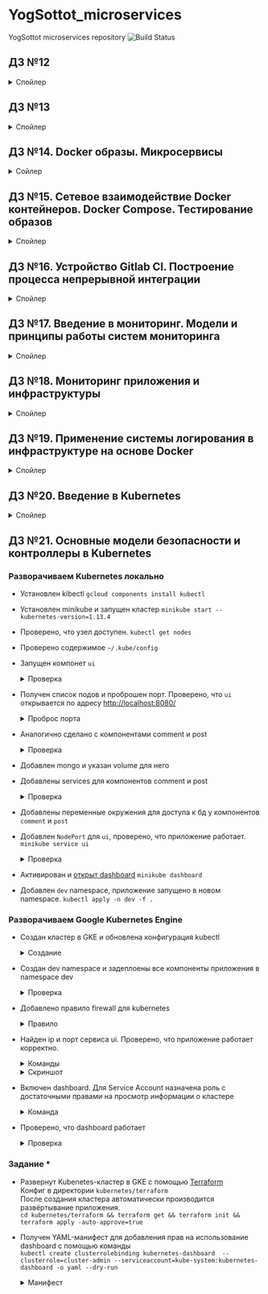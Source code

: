 # YogSottot_microservices

YogSottot microservices repository ![Build Status](https://travis-ci.com/Otus-DevOps-2018-11/YogSottot_microservices.svg?branch=master)

## ДЗ №12  

<details><summary>Спойлер</summary><p>

- Установлены Docker, docker-compose, docker-machine  
- Запущен ```docker run hello-world```  
- Запущен ```docker run -it ubuntu:16.04 /bin/bash``` несколько раз с созданием файл в одном из контейнеров  
- Найден старый контейнер ```docker ps -a```
- Подключился к старому контейнеру ```docker start 4c47507d586b && docker attach 4c47507d586b```  
- Создал образ на основе этого контейнера ```docker commit 4c47507d586b yogsottot/ubuntu-tmp-file```
- Сохранил вывод команды ```docker images``` в файл ```docker-monolith/docker-1.log```  

### Задание со *  

- Сравнил вывод двух следующих команд  

  ```bash

  >docker inspect <u_container_id>
  >docker inspect <u_image_id>
  
  ```

- На основе вывода команд выяснил чем отличается контейнер от образа. Объяснение дописано в файл docker-monolith/docker-1.log  

</p></details>

## ДЗ №13  

<details><summary>Спойлер</summary><p>

- Создан новый проект в gce ```gcloud projects create docker-231609 --name docker``` и выбран по умолчанию ```gcloud config set project docker-231609```  
- Экспортирована переменная с id проекта ```export GOOGLE_PROJECT=docker-231609```
- Создана впс в gcp с помощью docker-machine

  ```bash

  $ docker-machine create --driver google \
  --google-machine-image https://www.googleapis.com/compute/v1/projects/ubuntu-os-cloud/global/images/family/ubuntu-1604-lts \
  --google-machine-type n1-standard-1 \
  --google-zone europe-north1-b \
  docker-host
  
  ```

  <details><summary>Запуск</summary><p>

  ```bash
  Running pre-create checks...
  (docker-host) Check that the project exists
  (docker-host) Check if the instance already exists
  Creating machine...
  (docker-host) Generating SSH Key
  (docker-host) Creating host...
  (docker-host) Opening firewall ports
  (docker-host) Creating instance
  (docker-host) Waiting for Instance
  (docker-host) Uploading SSH Key
  Waiting for machine to be running, this may take a few minutes...
  Detecting operating system of created instance...
  Waiting for SSH to be available...
  Detecting the provisioner...
  Provisioning with ubuntu(systemd)...
  Installing Docker...
  Copying certs to the local machine directory...
  Copying certs to the remote machine...
  Setting Docker configuration on the remote daemon...
  Checking connection to Docker...
  Docker is up and running!
  To see how to connect your Docker Client to the Docker Engine running on this virtual machine, run: docker-machine env docker-host

  ```

  ```bash

  docker-machine env docker-host
  export DOCKER_TLS_VERIFY="1"
  export DOCKER_HOST="tcp://35.228.237.45:2376"
  export DOCKER_CERT_PATH="~/.docker/machine/machines/docker-host"
  export DOCKER_MACHINE_NAME="docker-host"
  # Run this command to configure your shell:
  # eval $(docker-machine env docker-host)

  ```

  </p></details>

- Добавлены dockerfile и дополнительные файлы для создания образа  
- Создан образ

  <details><summary>Создание</summary><p>

  ```bash

  docker build -t reddit:latest .
  ...
      Removing intermediate container bb9ca919facb
   ---> 83511ea833a6
  Step 9/10 : RUN chmod 0777 /start.sh
   ---> Running in 701a752398c7
  Removing intermediate container 701a752398c7
   ---> 6467da45c817
  Step 10/10 : CMD ["/start.sh"]
   ---> Running in e35e7764a918
  Removing intermediate container e35e7764a918
   ---> 46b066c0201a
  Successfully built 46b066c0201a
  Successfully tagged reddit:latest

  ```

  ```bash

  > docker images -a
  REPOSITORY          TAG                 IMAGE ID            CREATED             SIZE
  <none>              <none>              6467da45c817        3 minutes ago       678MB
  reddit              latest              46b066c0201a        3 minutes ago       678MB
  <none>              <none>              83511ea833a6        3 minutes ago       678MB
  <none>              <none>              fb427dbce449        3 minutes ago       639MB
  <none>              <none>              b2b1cf19a8e9        3 minutes ago       639MB
  <none>              <none>              1eeb04537b82        3 minutes ago       639MB
  <none>              <none>              c9f32f0bc094        3 minutes ago       639MB
  <none>              <none>              8cb982c3c72f        3 minutes ago       638MB
  <none>              <none>              45c5c48188b6        4 minutes ago       636MB
  ubuntu              16.04               7e87e2b3bf7a        3 weeks ago         117MB

  ```

  </p></details>

- Запущен контейнер ```docker run --name reddit -d --network=host reddit:latest```  
- Разрешён входящий TCP-трафик на порт 9292

  ```bash

  $ gcloud compute firewall-rules create reddit-app \
  --allow tcp:9292 \
  --target-tags=docker-machine \
  --description="Allow PUMA connections" \
  --direction=INGRESS

  ```

- Проверено, что приложение стало доступным  
- Аутентифицирован на docker hub с хранением секрета через [```docker-credential-pass```](https://github.com/docker/docker-credential-helpers/issues/102#issuecomment-388974092)  
- Образ помечен тегом ```docker tag reddit:latest yogsottot/otus-reddit:1.0```  
- Образ загружен в docker.hub ```docker push yogsottot/otus-reddit:1.0```  
- Загруженный контейнер запущен локально ```docker run --name reddit -d -p 9292:9292 yogsottot/otus-reddit:1.0```  

- C помощью следующих команд:
  - изучены логи контейнера ```docker logs reddit -f```

    <details><summary>Логи контейнера</summary><p>

    ```bash
  
    >docker logs reddit -f
    about to fork child process, waiting until server is ready for connections.
    forked process: 9
    ERROR: child process failed, exited with error number 100
    Puma starting in single mode...
    * Version 3.10.0 (ruby 2.3.1-p112), codename: Russell's Teapot
    * Min threads: 0, max threads: 16
    * Environment: development
    /reddit/helpers.rb:4: warning: redefining `object_id' may cause serious problems
    D, [2019-02-13T11:38:16.872960 #14] DEBUG -- : MONGODB | Topology type 'unknown' initializing.
    D, [2019-02-13T11:38:16.873074 #14] DEBUG -- : MONGODB | Server 127.0.0.1:27017 initializing.
    D, [2019-02-13T11:56:02.170351 #13] DEBUG -- : MONGODB | Connection refused - connect(2) for 127.0.0.1:27017
    * Listening on tcp://0.0.0.0:9292
    Use Ctrl-C to stop

    ```

    </p></details>

  - зашёл в выполняемый контейнер ```docker exec -it reddit bash```
  - посмотрел список процессов  ```ps auxf```

    <details><summary>Процессы контейнера</summary><p>

    ```bash

    root@e88d520c0836:/# ps auxf
    USER       PID %CPU %MEM    VSZ   RSS TTY      STAT START   TIME COMMAND
    root       174  0.0  0.0  18236  3316 pts/0    Ss   11:59   0:00 bash
    root       234  0.0  0.0  34424  2960 pts/0    R+   12:00   0:00  \_ ps auxf
    root         1  0.0  0.0  18032  2772 ?        Ss   11:56   0:00 bash /start.sh
    root        13  0.2  0.4 651060 32428 ?        Sl   11:56   0:00 puma 3.10.0 (tcp://0.0.0.0:9292) [reddit]

    ```

    </p></details>

  - при просмотре логов была выявлена проблема с запуском mongodb

    <details><summary>Логи mongodb</summary><p>

    ```bash

    ERROR: Insufficient free space for journal files
    [initandlisten] Please make at least 3379MB available in /var/lib/mongodb/journal or use --smallfiles
  
    ```

    </p></details>

    Проблема решена путём внесения изменений в конфиг ```mongod.conf```, а также исправлением опечатки в ```start.sh```  
    Был создан исправленный образ yogsottot/otus-reddit:1.02
    Удалил старый контейнер и запустил новый ```docker run --name reddit -d -p 9292:9292 yogsottot/otus-reddit:1.02```

    <details><summary>Изменения</summary><p>

    ```bash
    cat /etc/mongod.conf

    storage:
        smallFiles: true

    ```

    ```bash

    cat start.sh
    --config /etc/mongod.conf вместо /etc/mongodb.conf

    ```

    </p></details>

  - вызвал остановку контейнера ```killall5 1```
  - запустил его повторно ```docker start reddit```, убедился, что приложение работает корректно  
  - остановил и удалил ```docker stop reddit && docker rm reddit```
  - запустил контейнер без запуска приложения и посмотрел процессы ```docker run --name reddit --rm -it yogsottot/otus-reddit:1.02 bash```

    <details><summary>Без запуска приложения</summary><p>

    ```bash

    >docker run --name reddit --rm -it yogsottot/otus-reddit:1.02 bash
    root@f0fa490388bd:/# ps auxf
    USER       PID %CPU %MEM    VSZ   RSS TTY      STAT START   TIME COMMAND
    root         1  0.6  0.0  18236  3220 pts/0    Ss   14:09   0:00 bash
    root        15  0.0  0.0  34424  2844 pts/0    R+   14:09   0:00 ps auxf
    root@f0fa490388bd:/# exit

    ```

    </p></details>

  - посмотрел подробную информацию об образе ```docker inspect yogsottot/otus-reddit:1.02```

    <details><summary>Информация об образе</summary><p>

    ```bash

    >docker inspect yogsottot/otus-reddit:1.02
    [
        {
            "Id": "sha256:7c4894d7591c103ddae2383800ca942bf2e3fd476c83ec2e60d9361c938c2686",
            "RepoTags": [
                "yogsottot/otus-reddit:1.02"
            ],
            "RepoDigests": [
                "yogsottot/otus-reddit@sha256:4b20de2c1144e38a4ebf161b71ded27daa82448e9868d39eea511b17f1914e6f"
            ],
            "Parent": "",
            "Comment": "",
            "Created": "2019-02-13T13:03:36.805788752Z",
            "Container": "2faf0287353c17766520c61a47729bd4d5bfdd0efeffddb67bcb9bada2a530f1",
            "ContainerConfig": {
                "Hostname": "2faf0287353c",
                "Domainname": "",
                "User": "",
                "AttachStdin": false,
                "AttachStdout": false,
                "AttachStderr": false,
                "Tty": false,
                "OpenStdin": false,
                "StdinOnce": false,
                "Env": [
                    "PATH=/usr/local/sbin:/usr/local/bin:/usr/sbin:/usr/bin:/sbin:/bin"
                ],
                "Cmd": [
                    "/bin/sh",
                    "-c",
                    "#(nop) ",
                    "CMD [\"/start.sh\"]"
                ],
                "ArgsEscaped": true,
                "Image": "sha256:add263cec92cd867829f5886de5b9b67ac47bec21869575dd39d487a970bfa5d",
                "Volumes": null,
                "WorkingDir": "",
                "Entrypoint": null,
                "OnBuild": null,
                "Labels": {}
            },
            "DockerVersion": "18.09.2",
            "Author": "",
            "Config": {
                "Hostname": "",
                "Domainname": "",
                "User": "",
                "AttachStdin": false,
                "AttachStdout": false,
                "AttachStderr": false,
                "Tty": false,
                "OpenStdin": false,
                "StdinOnce": false,
                "Env": [
                    "PATH=/usr/local/sbin:/usr/local/bin:/usr/sbin:/usr/bin:/sbin:/bin"
                ],
                "Cmd": [
                    "/start.sh"
                ],
                "ArgsEscaped": true,
                "Image": "sha256:add263cec92cd867829f5886de5b9b67ac47bec21869575dd39d487a970bfa5d",
                "Volumes": null,
                "WorkingDir": "",
                "Entrypoint": null,
                "OnBuild": null,
                "Labels": null
            },
            "Architecture": "amd64",
            "Os": "linux",
            "Size": 678186931,
            "VirtualSize": 678186931,
            "GraphDriver": {
                "Data": {
                    "LowerDir": "/var/lib/docker/overlay2/075c4eb4b1d86e01be73c46c5bda1691933a9f2d4e8e34934cea2504e5e0c5e8/diff:/var/lib/docker/overlay2/d09c0bd543b4394806759ee13751279545a07f741cc9f72d0f5e14aa440e435a/diff:/var/lib/docker/overlay2/d79588ff9afdef1cd931329adb21f1857831e0e719e6ad5d93722e9ca6155896/diff:/var/lib/docker/overlay2/dc714f7b9be2e07e502a63fe948d1bbfb48aa81d8e5186c4cf06e5f458429b6e/diff:/var/lib/docker/overlay2/071db8621e40b6b79817e090de8c546eb726540a31d44e96b693ad014ab0635a/diff:/var/lib/docker/overlay2/2afd26f1614689031ad1f1b1d663789d288344c57b824812a916ec7982c407ff/diff:/var/lib/docker/overlay2/e30dbb3415a8a704609596e465bff304bf65d55ad8321be8a823c1c52a41695b/diff:/var/lib/docker/overlay2/d23eee8a190cff4ce21abf6aeb8ddc298378b8a5eeb2a408d2af5b5c65c8dede/diff:/var/lib/docker/overlay2/af577f34abcd2995c0c90e63da250b75cc5e860bd6cc5c406cf3e8b16d989f2d/diff:/var/lib/docker/overlay2/a1b5dbb6f13937fe6a5981c060ea5be1abbff2345323ec0431b392a54563ccf2/diff:/var/lib/docker/overlay2/95fb9d6f751847de59e731c3aa30ffe9a4cf41d92c6fa5d63b3c54cc4dfe930a/diff",
                    "MergedDir": "/var/lib/docker/overlay2/d2bfd45def40d502a69561472a1a635cd6b069af7a1646e9f74284fe82171870/merged",
                    "UpperDir": "/var/lib/docker/overlay2/d2bfd45def40d502a69561472a1a635cd6b069af7a1646e9f74284fe82171870/diff",
                    "WorkDir": "/var/lib/docker/overlay2/d2bfd45def40d502a69561472a1a635cd6b069af7a1646e9f74284fe82171870/work"
                },
                "Name": "overlay2"
            },
            "RootFS": {
                "Type": "layers",
                "Layers": [
                    "sha256:0de2edf7bff41238438e25b6f2de055b97c7fb6fe095cd560c2095b8dd70fc99",
                    "sha256:b2fd8b4c3da7e720f748179985ff20f537d504a9f4b0df09ac7611b390addab8",
                    "sha256:f67191ae09b8f583063c9f2e369ce3743a4f4eca91e2f7c4c3e4f5a7fba6b24a",
                    "sha256:68dda0c9a8cd82911fa164ad1461ded7901784ddc4f221c3bd0ae6acbea7ad36",
                    "sha256:24f80a2c71e08dd40ec4cbdffffdc5f406fcc9d51c830059097eefeff554674c",
                    "sha256:2840ac005625268ba87ebd14686c1d9411a9a9facfa79ed7b63d629b419382f2",
                    "sha256:9eb6337a262e08b183c3c53b08f1d0f7fe30c87fc3d731e864abdb7c645b037e",
                    "sha256:5b4c71b573d0ebe0230d450af565f08991612273a8538af0deae06cf95354f39",
                    "sha256:113f3a69854f4cff82457e4612564c72cb3b80bd2759034e1a63e6b1d14b12ca",
                    "sha256:10eaa0370604cc74429c7043eeb91d98e9d39389e1f84c29169c6d28ed12f7d5",
                    "sha256:212ea33e1c32c571e618bd409bc8ddb78078221e563780b364fce2983e31a711",
                    "sha256:7ab07c89835047f072949816054c1c685bec9f0e2154e4c50ae4c2c2f997c90d"
                ]
            },
            "Metadata": {
                "LastTagTime": "0001-01-01T00:00:00Z"
            }
        }
    ]

    ```

    </p></details>

  - вывел только определенный фрагмент информации ```docker inspect yogsottot/otus-reddit:1.02 -f '{{.ContainerConfig.Cmd}}'```

    <details><summary>Проверка</summary><p>

    ```bash

    >docker inspect yogsottot/otus-reddit:1.02 -f '{{.ContainerConfig.Cmd}}'
    [/bin/sh -c #(nop)  CMD ["/start.sh"]]

    ```

    </p></details>

  - запустил приложение и добавил/удалил папки и посмотрел дифф,
  
    <details><summary>Проверка</summary><p>

    ```bash

    >docker run --name reddit -d -p 9292:9292 yogsottot/otus-reddit:1.02
    d2981256e51c6b2dd96c768013c7b2c7d81b97bcc2a6cf1ba5e150c49b7ecc12

    >docker exec -it reddit bash
    root@d2981256e51c:/# mkdir /test1234
    root@d2981256e51c:/# touch /test1234/testfile
    root@d2981256e51c:/# rmdir /opt
    root@d2981256e51c:/# exit
    exit

    >docker diff reddit
    C /var
    C /var/lib
    C /var/lib/mongodb
    A /var/lib/mongodb/_tmp
    A /var/lib/mongodb/journal
    A /var/lib/mongodb/journal/j._0
    A /var/lib/mongodb/journal/prealloc.1
    A /var/lib/mongodb/journal/prealloc.2
    A /var/lib/mongodb/local.0
    A /var/lib/mongodb/local.ns
    A /var/lib/mongodb/mongod.lock
    C /var/log
    C /var/log/mongodb
    A /var/log/mongodb/mongod.log
    C /root
    A /root/.bash_history
    A /test1234
    A /test1234/testfile
    C /tmp
    A /tmp/mongodb-27017.sock
    D /opt

    ```

    </p></details>

  - проверил что после остановки и удаления контейнера никаких изменений не останется:

    <details><summary>Проверка</summary><p>

    ```bash

    >docker stop reddit && docker rm reddit
    reddit
    reddit

    >docker run --name reddit --rm -it yogsottot/otus-reddit:1.02 bash
    root@0baad30581f4:/# ls /
    bin  boot  dev  etc  home  lib  lib64  media  mnt  opt  proc  reddit  root  run  sbin  srv  start.sh  sys  tmp  usr  var

    ```

    </p></details>

### Задание со *  

- Настроено поднятие инстансов с помощью Terraform, их количество задается переменной ```count_app```  
  ```cd terraform/stage && terraform get && terraform init && terraform apply -auto-approve=true```  
- Добавлено несколько плейбуков Ansible (```site_dynamic.yml```, ```docker_dynamic.yml```, ```deploy_dynamic.yml```) с использованием динамического инвентори для установки докера и запуска там образа приложения. Используется скрипт ```gce_googleapiclient.py```. Отличается от ```gce.py``` тем, что использует для авторизации тот же механизм, что и утилиты gcloud. Нет необходимости скачивать service_account.json
- Добавлен шаблон пакера, который делает образ с уже установленным Docker с помощью плейбука ```packer_docker.yml```  
  ```packer.io build -var-file=docker-monolith/infra/packer/variables.json docker-monolith/infra/packer/docker.json```

  <details><summary>Создание образа</summary><p>

  ```bash

  >packer.io validate -var-file=docker-monolith/infra/packer/variables.json docker-monolith/infra/packer/docker.json
  Template validated successfully.

  >packer.io build -var-file=docker-monolith/infra/packer/variables.json docker-monolith/infra/packer/docker.json
  googlecompute output will be in this color.

  ==> googlecompute: Checking image does not exist...
  ==> googlecompute: Creating temporary SSH key for instance...
  ==> googlecompute: Using image: ubuntu-1604-xenial-v20190212
  ==> googlecompute: Creating instance...
      googlecompute: Loading zone: europe-north1-b
      googlecompute: Loading machine type: f1-micro
      googlecompute: Requesting instance creation...
      googlecompute: Waiting for creation operation to complete...
      googlecompute: Instance has been created!
  ==> googlecompute: Waiting for the instance to become running...
      googlecompute: IP: 35.228.178.92
  ==> googlecompute: Using ssh communicator to connect: 35.228.178.92
  ==> googlecompute: Waiting for SSH to become available...
  ==> googlecompute: Connected to SSH!
  ==> googlecompute: Provisioning with Ansible...
  ==> googlecompute: Executing Ansible: ansible-playbook --extra-vars packer_build_name=googlecompute packer_builder_type=googlecompute -i /tmp/packer-provisioner-ansible167512139 ~/YogSottot_microservices/docker-monolith/infra/ansible/playbooks/packer_docker.yml -e ansible_ssh_private_key_file=/tmp/ansible-key903690140
      googlecompute:
      googlecompute: PLAY [Configure App] ***********************************************************
      googlecompute:
      googlecompute: TASK [Gathering Facts] *********************************************************
      googlecompute: ok: [default]
      googlecompute:
      googlecompute: TASK [geerlingguy.docker : include_tasks] **************************************
      googlecompute: skipping: [default]
      googlecompute:
      googlecompute: TASK [geerlingguy.docker : include_tasks] **************************************
      googlecompute: included: ~/YogSottot_microservices/docker-monolith/infra/ansible/roles/geerlingguy.docker/tasks/setup-Debian.yml for default
      googlecompute:
      googlecompute: TASK [geerlingguy.docker : Ensure old versions of Docker are not installed.] ***
      googlecompute: ok: [default]
      googlecompute:
      googlecompute: TASK [geerlingguy.docker : Ensure dependencies are installed.] *****************
      googlecompute: ok: [default]
      googlecompute:
      googlecompute: TASK [geerlingguy.docker : Add Docker apt key.] ********************************
      googlecompute: changed: [default]
      googlecompute:
      googlecompute: TASK [geerlingguy.docker : Ensure curl is present (on older systems without SNI).] ***
      googlecompute: skipping: [default]
      googlecompute:
      googlecompute: TASK [geerlingguy.docker : Add Docker apt key (alternative for older systems without SNI).] ***
      googlecompute: skipping: [default]
      googlecompute:
      googlecompute: TASK [geerlingguy.docker : Add Docker repository.] *****************************
      googlecompute: changed: [default]
      googlecompute:
      googlecompute: TASK [geerlingguy.docker : Install Docker.] ************************************
      googlecompute: changed: [default]
      googlecompute:
      googlecompute: TASK [geerlingguy.docker : Ensure containerd service dir exists.] **************
      googlecompute: changed: [default]
      googlecompute:
      googlecompute: TASK [geerlingguy.docker : Add shim to ensure Docker can start in all environments.] ***
      googlecompute: changed: [default]
      googlecompute:
      googlecompute: TASK [geerlingguy.docker : Reload systemd daemon if template is changed.] ******
      googlecompute: ok: [default]
      googlecompute:
      googlecompute: TASK [geerlingguy.docker : Ensure Docker is started and enabled at boot.] ******
      googlecompute: ok: [default]
      googlecompute:
      googlecompute: RUNNING HANDLER [geerlingguy.docker : restart docker] **************************
      googlecompute: changed: [default]
      googlecompute:
      googlecompute: TASK [geerlingguy.docker : include_tasks] **************************************
      googlecompute: skipping: [default]
      googlecompute:
      googlecompute: TASK [geerlingguy.docker : include_tasks] **************************************
      googlecompute: skipping: [default]
      googlecompute:
      googlecompute: PLAY RECAP *********************************************************************
      googlecompute: default                    : ok=12   changed=6    unreachable=0    failed=0
      googlecompute:
  ==> googlecompute: Deleting instance...
      googlecompute: Instance has been deleted!
  ==> googlecompute: Creating image...
  ==> googlecompute: Deleting disk...
      googlecompute: Disk has been deleted!
  Build 'googlecompute' finished.
  
  ==> Builds finished. The artifacts of successful builds are:
  --> googlecompute: A disk image was created: reddit-docker-1550134658

  ```

  </p></details>

</p></details>

## ДЗ №14. Docker образы. Микросервисы  

<details><summary>Сойлер</summary><p>

- Скачан архив reddit-microservices и добавлены докерфайлы. Учтены замечания hadolint.
- Запущена сборка контейнеров.  
  ```docker build -t yogsottot/post:1.0 ./post-py```  

  <details><summary>сборка</summary><p>

  ```bash

   unable to execute 'gcc': No such file or directory
   error: command 'gcc' failed with exit status 1

  ```

  Добавил установку gcc в dockerfile

  ```bash

  Successfully built 8d1048ab658c
  Successfully tagged yogsottot/post:1.0

  ```

  </p></details>

  ```docker build -t yogsottot/comment:1.0 ./comment```  
  ```docker build -t yogsottot/ui:1.0 ./ui```  

- Создадна специальная сеть для приложения ```docker network create reddit```  
- Запущены контейнеры  
  
  <details><summary>Команды запуска</summary><p>

  ```bash

  docker run -d --network=reddit \
  --network-alias=post_db --network-alias=comment_db mongo:latest
  docker run -d --network=reddit \
  --network-alias=post yogsottot/post:1.0
  docker run -d --network=reddit \
  --network-alias=comment yogsottot/comment:1.0
  docker run -d --network=reddit \
  -p 9292:9292 yogsottot/ui:1.0

  ```

  </p></details>

- Проверена работа приложения  

  <details><summary>Тест</summary><p>

  ![reddit](https://i.imgur.com/EJGFtbF.png)

  </p></details>

### Задание со ⭐  

- Остановлены контейнеры: ```docker kill $(docker ps -q)```
- Запущены контейнеры с другими сетевыми алиасами
- При запуске контейнеров (docker run) заданы переменные окружения соответствующие новым сетевым
алиасам, не пересоздавая образ  
  
  <details><summary>Запуск</summary><p>

  ```bash

  docker run -d --network=reddit \
  --network-alias=post_db_test1 --network-alias=comment_db_test1 mongo:latest
  docker run -d --env "POST_DATABASE_HOST=post_db_test1" --network=reddit \
  --network-alias=post_test1 yogsottot/post:1.0
  docker run -d --env "COMMENT_DATABASE_HOST=comment_db_test1" --network=reddit \
  --network-alias=comment_test1 yogsottot/comment:1.0
  docker run -d --env "POST_SERVICE_HOST=post_test1" --env "COMMENT_SERVICE_HOST=comment_test1" --network=reddit \
  -p 9292:9292 yogsottot/ui:1.0

  ```

  </p></details>

- Проверена работоспособность сервиса  

  <details><summary>Тест</summary><p>

  ![reddit](https://i.imgur.com/343Kvi9.png)

  </p></details>

### Уменьшение образов  

- Проверен текущий размер ```docker images```

  <details><summary>размеры</summary><p>

    ```bash

    >docker images
    REPOSITORY          TAG                 IMAGE ID            CREATED             SIZE
    yogsottot/ui        1.0                 a5d1712293ce        About an hour ago   767MB
    yogsottot/comment   1.0                 6f09813109a0        About an hour ago   765MB
    yogsottot/post      1.0                 8d1048ab658c        About an hour ago   198MB
    <none>              <none>              72aba88ff33d        About an hour ago   88.6MB
    <none>              <none>              4d85cb9b8aeb        About an hour ago   257MB
    <none>              <none>              f13ada26a87e        About an hour ago   257MB
    <none>              <none>              745ef9e135eb        About an hour ago   88.6MB
    <none>              <none>              a58bdd4d0f43        2 hours ago         88.6MB
    mongo               latest              0da05d84b1fe        9 days ago          394MB
    ruby                2.2                 6c8e6f9667b2        9 months ago        715MB
    python              3.6.0-alpine        cb178ebbf0f2        23 months ago       88.6MB

    ```

    </p></details>

- Изменён и собран новый образ ui ```docker build -t yogsottot/ui:2.0 ./ui```

  <details><summary>новый размер</summary><p>

  ```bash

  >docker images
  REPOSITORY          TAG                 IMAGE ID            CREATED             SIZE
  yogsottot/ui        2.0                 7a08f0564a4b        3 seconds ago       398MB
  yogsottot/ui        1.0                 a5d1712293ce        About an hour ago   767MB
  yogsottot/comment   1.0                 6f09813109a0        About an hour ago   765MB
  yogsottot/post      1.0                 8d1048ab658c        About an hour ago   198MB
  <none>              <none>              72aba88ff33d        About an hour ago   88.6MB
  <none>              <none>              4d85cb9b8aeb        2 hours ago         257MB
  <none>              <none>              f13ada26a87e        2 hours ago         257MB
  <none>              <none>              745ef9e135eb        2 hours ago         88.6MB
  <none>              <none>              a58bdd4d0f43        2 hours ago         88.6MB
  mongo               latest              0da05d84b1fe        9 days ago          394MB
  ubuntu              16.04               7e87e2b3bf7a        3 weeks ago         117MB
  ruby                2.2                 6c8e6f9667b2        9 months ago        715MB
  python              3.6.0-alpine        cb178ebbf0f2        23 months ago       88.6MB

  ```

  </p></details>

#### Задания со ⭐  

- Собраны образы ui-2.3 / comment-1.6 на основе Alpine Linux  

  <details><summary>новый размер</summary><p>

  ```bash

  >docker images
  yogsottot/ui        2.3                 60e670a09925        6 seconds ago        38.6MB
  yogsottot/ui        2.2                 d6df5c580d72        4 seconds ago        208MB
  yogsottot/ui        2.0                 7a08f0564a4b        3 hours ago          398MB
  yogsottot/ui        1.0                 a5d1712293ce        4 hours ago          767MB
  yogsottot/comment   1.6                 a132beb50a01        7 seconds ago        36.2MB
  yogsottot/comment   1.5                 6cc1d265f29b        6 minutes ago        206MB
  yogsottot/comment   1.0                 6f09813109a0        4 hours ago          765MB
  
  ```

  </p></details>

- Добавлены файлы .dockerignore  
- Добавил удаление pip cache ```rm -r /root/.cache``` в ```post-py``` и удаление сборочных зависимостей (gcc musl). Снижен размер образа на 92 Мб.
  
  <details><summary>новый размер /post</summary><p>

  ```bash

  >docker images
  yogsottot/post      1.5                 e58d479f8fdd        About a minute ago  106MB
  yogsottot/post      1.0                 8d1048ab658c        3 hours ago         198MB

  ```

  </p></details>

### Работа с volume  

- Создан Docker volume: ```docker volume create reddit_db```  
- Подключен к контейнеру с MongoDB  ```-v reddit_db:/data/db```  
- Запущено приложение, создано сообщение.

  <details><summary>Команды запуска</summary><p>

  ```bash

  docker run -d --network=reddit \
  --network-alias=post_db --network-alias=comment_db -v reddit_db:/data/db mongo:latest
  docker run -d --network=reddit \
  --network-alias=post yogsottot/post:1.5
  docker run -d --network=reddit \
  --network-alias=comment yogsottot/comment:1.6
  docker run -d --network=reddit \
  -p 9292:9292 yogsottot/ui:2.3

  ```

  </p></details>

- Перезапущено приложение. Проверено что сообщение осталось на месте.  
  
  <details><summary>Тест</summary><p>

  ![reddit](https://i.imgur.com/TxbhKE9.png)

  </p></details>

</p></details>

## ДЗ №15. Сетевое взаимодействие Docker контейнеров. Docker Compose. Тестирование образов  

<details><summary>Спойлер</summary><p>

### Сетевые драйверы  

#### None network driver  

- Выполнен ```ifconfig``` в контейнере ```joffotron/docker-net-tools```

  <details><summary>Результат</summary><p>

  ```bash

  >docker run -ti --rm --network none joffotron/docker-net-tools -c ifconfig
  Unable to find image 'joffotron/docker-net-tools:latest' locally
  latest: Pulling from joffotron/docker-net-tools
  3690ec4760f9: Pull complete
  0905b79e95dc: Pull complete
  Digest: sha256:5752abdc4351a75e9daec681c1a6babfec03b317b273fc56f953592e6218d5b5
  Status: Downloaded newer image for joffotron/docker-net-tools:latest
  lo        Link encap:Local Loopback  
            inet addr:127.0.0.1  Mask:255.0.0.0
            UP LOOPBACK RUNNING  MTU:65536  Metric:1
            RX packets:0 errors:0 dropped:0 overruns:0 frame:0
            TX packets:0 errors:0 dropped:0 overruns:0 carrier:0
            collisions:0 txqueuelen:1000
            RX bytes:0 (0.0 B)  TX bytes:0 (0.0 B)

  ```

  </p></details>

#### Host network driver  

- Выполнен ```ifconfig``` в контейнере ```joffotron/docker-net-tools```

  <details><summary>Результат</summary><p>

  ```bash

  >docker run -ti --rm --network host joffotron/docker-net-tools -c ifconfig
  docker0   Link encap:Ethernet  HWaddr 02:42:43:BE:92:1B  
            inet addr:172.17.0.1  Bcast:172.17.255.255  Mask:255.255.0.0
            UP BROADCAST MULTICAST  MTU:1500  Metric:1
            RX packets:0 errors:0 dropped:0 overruns:0 frame:0
            TX packets:0 errors:0 dropped:0 overruns:0 carrier:0
            collisions:0 txqueuelen:0
            RX bytes:0 (0.0 B)  TX bytes:0 (0.0 B)
  
  ens4      Link encap:Ethernet  HWaddr 42:01:0A:A6:00:0F  
            inet addr:10.166.0.15  Bcast:10.166.0.15  Mask:255.255.255.255
            inet6 addr: fe80::4001:aff:fea6:f%32511/64 Scope:Link
            UP BROADCAST RUNNING MULTICAST  MTU:1460  Metric:1
            RX packets:5735 errors:0 dropped:0 overruns:0 frame:0
            TX packets:4861 errors:0 dropped:0 overruns:0 carrier:0
            collisions:0 txqueuelen:1000
            RX bytes:82716762 (78.8 MiB)  TX bytes:459695 (448.9 KiB)
  
  lo        Link encap:Local Loopback  
            inet addr:127.0.0.1  Mask:255.0.0.0
            inet6 addr: ::1%32511/128 Scope:Host
            UP LOOPBACK RUNNING  MTU:65536  Metric:1
            RX packets:0 errors:0 dropped:0 overruns:0 frame:0
            TX packets:0 errors:0 dropped:0 overruns:0 carrier:0
            collisions:0 txqueuelen:1000
            RX bytes:0 (0.0 B)  TX bytes:0 (0.0 B)

  ```

  </p></details>

- Выполнен ```ifconfig``` непосредственно на хосте. Результаты одинаковы, так как используется сеть хоста.

  <details><summary>Результат</summary><p>

  ```bash

  >docker-machine ssh docker-host ifconfig
  docker0   Link encap:Ethernet  HWaddr 02:42:43:be:92:1b  
            inet addr:172.17.0.1  Bcast:172.17.255.255  Mask:255.255.0.0
            UP BROADCAST MULTICAST  MTU:1500  Metric:1
            RX packets:0 errors:0 dropped:0 overruns:0 frame:0
            TX packets:0 errors:0 dropped:0 overruns:0 carrier:0
            collisions:0 txqueuelen:0 
            RX bytes:0 (0.0 B)  TX bytes:0 (0.0 B)
  
  ens4      Link encap:Ethernet  HWaddr 42:01:0a:a6:00:0f  
            inet addr:10.166.0.15  Bcast:10.166.0.15  Mask:255.255.255.255
            inet6 addr: fe80::4001:aff:fea6:f/64 Scope:Link
            UP BROADCAST RUNNING MULTICAST  MTU:1460  Metric:1
            RX packets:5789 errors:0 dropped:0 overruns:0 frame:0
            TX packets:4912 errors:0 dropped:0 overruns:0 carrier:0
            collisions:0 txqueuelen:1000 
            RX bytes:82726568 (82.7 MB)  TX bytes:468659 (468.6 KB)
  
  lo        Link encap:Local Loopback  
            inet addr:127.0.0.1  Mask:255.0.0.0
            inet6 addr: ::1/128 Scope:Host
            UP LOOPBACK RUNNING  MTU:65536  Metric:1
            RX packets:0 errors:0 dropped:0 overruns:0 frame:0
            TX packets:0 errors:0 dropped:0 overruns:0 carrier:0
            collisions:0 txqueuelen:1000 
            RX bytes:0 (0.0 B)  TX bytes:0 (0.0 B)


  ```

  </p></details>

- Запущен несколько раз (2-4) ```docker run --network host -d nginx```. В ```docker ps``` видно, что остался запущен только один контейнер. Это происходит из-за того, что используется один интерфейс и порт уже занят, остальные контейнеры падают с ошибкой.  
- Выполнена команда ```docker-machine ssh docker-host 'sudo ln -s /var/run/docker/netns /var/run/netns'```
- Теперь можно просматривать существующие в данный момент ```net-namespaces``` с помощью команды: ```docker-machine ssh docker-host 'sudo ip netns'```  
- Повторены запуски контейнеров с использованием драйверов ```none``` и ```host``` и просмотрено, как меняется список namespace-ов

  <details><summary>none</summary><p>

  ```bash

  >docker run -ti --rm --network none joffotron/docker-net-tools -c ifconfig
  lo        Link encap:Local Loopback  
            inet addr:127.0.0.1  Mask:255.0.0.0
            UP LOOPBACK RUNNING  MTU:65536  Metric:1
            RX packets:0 errors:0 dropped:0 overruns:0 frame:0
            TX packets:0 errors:0 dropped:0 overruns:0 carrier:0
            collisions:0 txqueuelen:1000
            RX bytes:0 (0.0 B)  TX bytes:0 (0.0 B)

  >docker-machine ssh docker-host 'sudo ip netns'
  RTNETLINK answers: Invalid argument
  RTNETLINK answers: Invalid argument
  82c6b5ac974e
  default

  ```

  </p></details>

  <details><summary>host</summary><p>

  ```bash

  sudo docker run --network host -d nginx ; sudo ip netns
  c9c659c97ac73c81d70abf371b6d75cf207d8d6d83c2fdd967ac4794f1532f2a
  default
  docker-user@docker-host:~$ sudo docker run --network host -d nginx ; sudo ip netns
  9f7130c39ea36eab06456cef23facc0cbb7fe10d7dc37ce4553a8a1f24a19d57
  default
  docker-user@docker-host:~$ sudo docker run --network host -d nginx ; sudo ip netns
  c5ed6a16b5441dd53512d78b3de97b8be5e62a0d05d2ede1087f03d2b6796393
  default
  docker-user@docker-host:~$ sudo docker run --network host -d nginx ; sudo ip netns
  ad9c91b904c668693d6c73fc723f28144d0bd4dc9778ee8bba45b0270bb6fc4f
  default

  ```

  </p></details>

#### Bridge network driver  

- Создана bridge-сеть в docker ```docker network create reddit --driver bridge```
- Созданый образы и запущены контейнеры приложения

  <details><summary>Результат</summary><p>

  ```bash

  >docker run -d --network=reddit mongo:latest
  275bbb836d9441e124db82db384c93c9dc530ee698e896fa84fbb5e6d48512a0
  
  >docker run -d --network=reddit yogsottot/post:1.0
  b12dc50614f532eae9e9557bd3fa7741b0cc690165287d4d7936a12dc0091243
  
  >docker run -d --network=reddit yogsottot/comment:1.0
  326ce4126f0d8557aae2ad8d826ef796e5ad9492b7d746fc0a70ba5a00eabc0d
  
  >docker run -d --network=reddit -p 9292:9292 yogsottot/ui:1.0
  1c87de96124e9e8a2a9e9eec5f79be0070d0144a77893f9744d4306f539fc3ce

  ```

  </p></details>

- Проверено, что приложение функционирует некорректно. Созданы новые контейнеры с присвоением сетевых псевдонимов  

  <details><summary>Результат</summary><p>

  ```bash

  >docker kill $(docker ps -q)
  1c87de96124e
  326ce4126f0d
  b12dc50614f5
  275bbb836d94
  a1bc8daf4eb0
  
  >docker run -d --network=reddit --network-alias=post_db --network-alias=comment_db mongo:latest
  2d833cd504d45d8ab6631a2edf1364504b5a34df7c5eea08444f8450359f65cb
  
  >docker run -d --network=reddit --network-alias=post yogsottot/post:1.0
  1794db901b524405f7125da6c03cbda74ad2b50bb5300fc07e9c0321a1a91ca9
  
  >docker run -d --network=reddit --network-alias=comment yogsottot/comment:1.0
  40f52ef941d24d16e73ab33b067c0e96b3efc00689114031d87ca8fc08ee9d08
  
  >docker run -d --network=reddit -p 9292:9292 yogsottot/ui:1.0
  274842f11cd093432235b0f8a20e29223556d5f91d7609ac077a4b944be456fd

  ```

  </p></details>

- Приложение функционирует корректно  
- Запущен проект в 2-х bridge сетях. Так, чтобы сервис ui не имел доступа к базе данных  
  - Созданы docker-сети

    ```bash

    > docker network create back_net --subnet=10.0.2.0/24
    > docker network create front_net --subnet=10.0.1.0/24
  
    ```

  - Запущены контейнеры

    ```bash

    docker run -d --network=front_net -p 9292:9292 --name ui yogsottot/ui:1.0
    docker run -d --network=back_net --name comment yogsottot/comment:1.0
    docker run -d --network=back_net --name post yogsottot/post:1.0
    docker run -d --network=back_net --name mongo_db --network-alias=post_db --network-alias=comment_db mongo:latest

    ```

- Убедились, что приложени работает некорректно, так как Docker при инициализации контейнера может подключить к нему только 1
сеть  
- Подключены дополнительные сети для контейнеров post и comment  

  ```bash

  >docker network connect front_net post
  >docker network connect front_net comment

  ```

- Приложение работает корректно  
- Произведена установка пакета bridge-utils на docker-host

  ```bash

  docker-machine ssh docker-host
  sudo apt-get update && sudo apt-get install bridge-utils

  ```

- Выполнена команда ```docker network ls``` и найдены ID сетей, созданных в рамках проекта

  <details><summary>Результат</summary><p>

  ```bash

  sudo docker network ls
  NETWORK ID          NAME                DRIVER              SCOPE
  0736038172aa        back_net            bridge              local
  0e587934b032        bridge              bridge              local
  75f4f9d59467        front_net           bridge              local
  8b2a6e3bd204        host                host                local
  298c0549376b        none                null                local
  77aa870d23be        reddit              bridge              local

  ```

  </p></details>

- Выполнено ```ifconfig | grep br``` и найдены bridge-интерфейсы для каждой из сетей  

  <details><summary>Результат</summary><p>

  ```bash

  ifconfig | grep br
  br-0736038172aa Link encap:Ethernet  HWaddr 02:42:62:72:dd:81  
  br-75f4f9d59467 Link encap:Ethernet  HWaddr 02:42:c1:01:5c:5b  
  br-77aa870d23be Link encap:Ethernet  HWaddr 02:42:21:71:68:ef

  ```

  </p></details>

- Просмотрена информация о каждом интерфейсе

  <details><summary>Результат</summary><p>

  ```bash

  ~$ brctl show br-0736038172aa
  bridge name     bridge id               STP enabled     interfaces
  br-0736038172aa         8000.02426272dd81       no              veth70b6207
                                                          veth74deabe
                                                          vethee70efc
  ~$ brctl show br-75f4f9d59467
  bridge name     bridge id               STP enabled     interfaces
  br-75f4f9d59467         8000.0242c1015c5b       no              veth1a58b06
                                                          veth73dd2ad
                                                          veth9b151d5
  ~$ brctl show br-77aa870d23be
  bridge name     bridge id               STP enabled     interfaces
  br-77aa870d23be         8000.0242217168ef       no

  ```

  </p></details>

- Выполнено ```sudo iptables -nL -t nat```

  <details><summary>Результат</summary><p>

  ```bash

  sudo iptables -v -nL -t nat
  Chain PREROUTING (policy ACCEPT 2138 packets, 127K bytes)
   pkts bytes target     prot opt in     out     source               destination
    115  9826 DOCKER     all  --  *      *       0.0.0.0/0            0.0.0.0/0            ADDRTYPE match dst-type LOCAL
  
  Chain INPUT (policy ACCEPT 12 packets, 680 bytes)
   pkts bytes target     prot opt in     out     source               destination
  
  Chain OUTPUT (policy ACCEPT 68 packets, 4689 bytes)
   pkts bytes target     prot opt in     out     source               destination
      0     0 DOCKER     all  --  *      *       0.0.0.0/0           !127.0.0.0/8          ADDRTYPE match dst-type LOCAL
  
  Chain POSTROUTING (policy ACCEPT 2012 packets, 121K bytes)
   pkts bytes target     prot opt in     out     source               destination
    180  9270 MASQUERADE  all  --  *      !br-75f4f9d59467  10.0.1.0/24          0.0.0.0/0
      4   218 MASQUERADE  all  --  *      !br-0736038172aa  10.0.2.0/24          0.0.0.0/0
   3659  203K MASQUERADE  all  --  *      !br-77aa870d23be  172.18.0.0/16        0.0.0.0/0
    259 15707 MASQUERADE  all  --  *      !docker0  172.17.0.0/16        0.0.0.0/0
      0     0 MASQUERADE  tcp  --  *      *       10.0.1.2             10.0.1.2             tcp dpt:9292
  
  Chain DOCKER (2 references)
   pkts bytes target     prot opt in     out     source               destination
      0     0 RETURN     all  --  br-75f4f9d59467 *       0.0.0.0/0            0.0.0.0/0
      0     0 RETURN     all  --  br-0736038172aa *       0.0.0.0/0            0.0.0.0/0
      0     0 RETURN     all  --  br-77aa870d23be *       0.0.0.0/0            0.0.0.0/0
      0     0 RETURN     all  --  docker0 *       0.0.0.0/0            0.0.0.0/0
      2   120 DNAT       tcp  --  !br-75f4f9d59467 *       0.0.0.0/0            0.0.0.0/0            tcp dpt:9292 to:10.0.1.2:9292

  ```

  </p></details>

- Выполенено ```ps ax | grep docker-proxy```. Проверено, что docker-proxy слушает порт 9292  

  <details><summary>Результат</summary><p>

  ```bash

  docker-+ 20035  0.0  0.0  12944   940 pts/0    S+   10:42   0:00              \_ grep --color=auto docker-proxy
  root     12987  0.0  0.0   8356  2896 ?        Sl   10:19   0:00  \_ /usr/bin/docker-proxy -proto tcp -host-ip 0.0.0.0 -host-port 9292 -container-ip 10.0.1.2 -container-port 9292


  ```

  </p></details>

### Docker-compose  

- Добавлен файл docker-compose.yml
- Собраны образы и запущены контейнеры с помощью ```docker-compose```. Проверено, что приложение работает.

  <details><summary>Результат</summary><p>

  ```bash

  >export USERNAME=yogsottot
  
  >docker-compose up -d
  Creating network "src_reddit" with the default driver
  Creating volume "src_post_db" with default driver
  Pulling post_db (mongo:3.2)...
  3.2: Pulling from library/mongo
  a92a4af0fb9c: Pull complete
  74a2c7f3849e: Pull complete
  927b52ab29bb: Pull complete
  e941def14025: Pull complete
  be6fce289e32: Pull complete
  f6d82baac946: Pull complete
  7c1a640b9ded: Pull complete
  e8b2fc34c941: Pull complete
  1fd822faa46a: Pull complete
  61ba5f01559c: Pull complete
  db344da27f9a: Pull complete
  Digest: sha256:0463a91d8eff189747348c154507afc7aba045baa40e8d58d8a4c798e71001f3
  Status: Downloaded newer image for mongo:3.2
  Creating src_ui_1      ... done
  Creating src_post_1    ... done
  Creating src_post_db_1 ... done
  Creating src_comment_1 ... done
  
  >docker-compose ps
      Name                  Command             State           Ports
  ----------------------------------------------------------------------------
  src_comment_1   puma                          Up
  src_post_1      python3 post_app.py           Up
  src_post_db_1   docker-entrypoint.sh mongod   Up      27017/tcp
  src_ui_1        puma                          Up      0.0.0.0:9292->9292/tcp

  ```

  </p></details>

#### Задания для самостоятельной работы  

- Изменён ```docker-compose``` под кейс с множеством сетей, сетевых алиасов
- Параметризированы с помощью переменных окружений:
  - порт публикации сервиса ui
  - версии сервисов
- Параметризованные параметры записаны в отдельный файл ```.env```  
- Проверено, что без использования команд ```source``` и ```export``` ```docker-compose``` подхватывает переменные из этого файла  
- Базовое имя проекта, по умолчанию, образуется на основе имени директории из которой производится запуск  
  Способы изменения:
  - запустить ```docker-compose up -d -p new_project_name```  
  - задать в переменной окружения ```COMPOSE_PROJECT_NAME```  

#### Задание со *  

- Создан ```docker-compose.override.yml``` для reddit проекта, который позволяет
  - Изменять код каждого из приложений, не выполняя сборку образа, с помощью монтирования директорий содержащих код в volume. Нужно копировать директории с кодом на docker-host.
  - Запускать puma для руби приложений в дебаг режиме с двумя воркерами (флаги --debug и -w 2), с помощью параметра ```entrypoint```  

    <details><summary>Результат</summary><p>

    ```bash

    >docker-compose ps
         Name                  Command             State           Ports
    -----------------------------------------------------------------------------
    otus_comment_1   puma --debug -w 2             Up
    otus_post_1      python3 post_app.py           Up
    otus_post_db_1   docker-entrypoint.sh mongod   Up      27017/tcp
    otus_ui_1        puma --debug -w 2             Up      0.0.0.0:9292->9292/tcp

    ```

    </p></details>

</p></details>

## ДЗ №16. Устройство Gitlab CI. Построение процесса непрерывной интеграции  

<details><summary>Спойлер</summary><p>

- Создана вм

  <details><summary>Команда для создания</summary><p>

  ```bash

  docker-machine create --driver google \
  --google-machine-image https://www.googleapis.com/compute/v1/projects/ubuntu-os-cloud/global/images/family/ubuntu-1604-lts \
  --google-machine-type n1-standard-1 \
  --google-zone europe-north1-b \
  --google-disk-size 60 \
  --google-tags http-server,https-server \
  gitlab

  ```

  </p></details>

- На новом сервере созданы необходимые директории и запущен контейнер gitlab.  

  <details><summary>Команда для создания</summary><p>

  ```bash

  mkdir -p /srv/gitlab/config /srv/gitlab/data /srv/gitlab/logs && \
  cd /srv/gitlab/ && \
  wget https://gist.githubusercontent.com/Nklya/c2ca40a128758e2dc2244beb09caebe1/raw/e9ba646b06a597734f8dfc0789aae79bc43a7242/docker-compose.yml
  # добавить ip вместо <YOUR-VM-IP>
  apt install docker-compose
  docker-compose up -d

  ```

  </p></details>

- Создана группа, проект и загружено содержимое репозиторя microservices  
- Добавлен файл .gitlab-ci.yml  
- Запущен и зарегистрирован gitlab-runner

  <details><summary>Команда для создания</summary><p>

  ```bash

  docker run -d --name gitlab-runner --restart always \
  -v /srv/gitlab-runner/config:/etc/gitlab-runner \
  -v /var/run/docker.sock:/var/run/docker.sock \
  gitlab/gitlab-runner:latest

  ```

  </p></details>

- Добавлен исходный код reddit в репозиторий  

  <details><summary>Процесс</summary><p>

  ```bash

  git clone https://github.com/express42/reddit.git && rm -rf ./reddit/.git
  git add reddit/
  git commit -m "Add reddit app"
  git push gitlab gitlab-ci-1

  ```

  </p></details>

- Добавлены тесты в gitlab-ci  
- Добавлено dev окружение, результат виден в Opeations → Environments  
- Добавлены stage и production окружения  
- Добавлена директива, которая не позволяет выкатить на staging и production код,не помеченный с помощью тэга в git (only: - /^\d+\.\d+\.\d+/)  
- Добавлен job, который определяет динамическое окружение для каждой ветки в репозитории, кроме ветки master

</p></details>

## ДЗ №17. Введение в мониторинг. Модели и принципы работы систем мониторинга  

<details><summary>Спойлер</summary><p>

- Создана новая вм и запущен контейнер prometheus  
- Создана директория monitoring, добавлен dockerfile для создания настроенного образа prometheus, собран образ  
- Добавлена секция запуска prometheus в docker-compose. Созданы образы приложения с помощью docker_build.sh  
- Запущены сервисы с помощью docker-compose  
- Проверно, что указанные в кофнигурации endpoints в состоянии UP  
- Протестировано реагирование графиков на отключение сервисов  
- Добавлен запуск node exporter в docker-compose для сбора информации о хосте  
- Образы загружены в [docker registry](https://hub.docker.com/u/yogsottot)  

### Задание со * №1

- Добавлен в Prometheus мониторинг MongoDB с использованием [percona/mongodb_exporter](https://github.com/percona/mongodb_exporter/). Dockerfile в ```monitoring/mongodb_exporter```. Образ загружен в [docker registry](https://cloud.docker.com/u/yogsottot/repository/docker/yogsottot/mongodb_exporter)  
- Добавлен blackbox exporter для проверки доступности сервисов по http  
  Конфигурация для экспортера загружается на впс с помощью [docker-machine mount](https://docs.docker.com/machine/reference/mount/)

  <details><summary>Процесс</summary><p>

  ```bash
  cd docker
  docker-machine ssh prometheus mkdir blackbox_exporter
  docker-machine mount prometheus:/home/docker-user/blackbox_exporter ../monitoring/blackbox_exporter/mount
  # после завершения тетсов, отмонтировать
  docker-machine mount -u prometheus:/home/docker-user/blackbox_exporter ../monitoring/blackbox_exporter/mount

  ```

  </p></details>

### Задание со * №2

- Создан Makefile, который умеет:
  1. Билдить все образы, которые сейчас используются (blackbox-exporter тоже переведён на использование образа со встроенным конфигом, чтобы не было необходимости монтировать директорию) или любой образ по выбору.
  2. Умеет пушить их все или любой образ в докер хаб
  3. Умеет создавать и удалять вм в gce
  4. Умеет запускать и останавливать приложение

</p></details>

## ДЗ №18. Мониторинг приложения и инфраструктуры  

<details><summary>Спойлер</summary><p>

### Мониторинг Docker контейнеров  

- Запуск мониторинга вынесен в отдельный compose-файл. В makefile внесены нужные изменения.
- Добавлен запуск cAdvisor. Открыт порт для его веб-интерфейса. Проверено, что метрики собираются.

  <details><summary>Процесс</summary><p>

  ```bash
  gcloud compute firewall-rules create cadvisor-default --allow tcp:8080

  ```

  </p></details>

### Визуализация метрик  

- Добавлен запуск Grafana. Открыт порт.  
- Добавлена панель из hub.  

### Сбор метрик приложения  

- Создана панель для метрик приложения.  
- Использована для первого графика (UI http requests) функция rate аналогично второму графику (Rate of UI HTTP Requests with Error)
- Ознакомлен с гистограммами ```ui_request_response_time_bucket{path="/"}```
- Добавлена панель с перцентилем ```histogram_quantile(0.95, sum(rate(ui_request_response_time_bucket[5m])) by (le))```
- Панель экспортирована в файл.  

### Сбор метрик бизнес логики  

- Добавлена и экспортирован панель Business_Logic_Monitoring ```rate(post_count[1h])``` ```rate(comment_count[1h])```

### Алертинг  

- Добавлен alertmanager и конфиги для него.  
  
  <details><summary>Уведомление в slack</summary><p>

  ![alert](https://i.imgur.com/SZKfPBk.png)

  </p></details>

- Образы заружены [docker registry](https://hub.docker.com/u/yogsottot)
  
### Задания со *  

- В Makefile добавлены билд и публикация новых сервисов. (С версионированием)  
- В Docker в [экспериментальном режиме](https://docs.docker.com/config/thirdparty/prometheus/) реализована отдача метрик в формате Prometheus. Добавлен сбор этих метрик в Prometheus.  
  В ```makefile``` для команды ```create-vm``` добавлены параметры для активации данной функции докер-демона ```--engine-opt experimental --engine-opt metrics-addr=172.17.0.1:9323```  
  Добавлена панель [Docker Engine Metrics](https://grafana.com/dashboards/1229)
- Для сбора метрик с Docker демона также можно использовать [Telegraf от InfluxDB](https://github.com/influxdata/telegraf/tree/master/plugins/inputs/docker). Добавлен сбор этих метрик в Prometheus. Добавлена панель ```Telegraf_Docker.json```  
  Внесены изменения в ```docker-compose-monitoring.yml``` и ```prometheus.yml```  
  Добавлен ```dockerfile``` и ```telegraf.conf``` в директорию ```monitoring/telegraf```  
  Внесены записи в ```makefile```  
- Реализован алерт, на 95 процентиль времени ответа UI. Для целей тестирования срабатывания алерта был установлено пороговое значение ```0.0050 sec```. Закоммичено со значением ```0.8 sec```

  <details><summary>Срабатывание</summary><p>

  ![alert](https://i.imgur.com/tKgcpik.png)

  </p></details>

- Настроена интеграция Alertmanager с e-mail помимо слака. Так как в GCE заблокирована возможность отсылать письма напрямую, используется сторонний smtp-сервер. В закомиченном конфиге используются заглушки. Было проведено тестирование с реальными данными.  
  
  <details><summary>Срабатывание</summary><p>

  ![alert](https://i.imgur.com/bsMqi7M.png)

  </p></details>

### Задания со **  

- Реализовано [автоматическое добавление](http://docs.grafana.org/administration/provisioning/) источника данных и созданных в данном ДЗ панелей в графану.  
- Реализован сбор метрик со Stackdriver с помощью встроенного в grafana источника данных.  
  Аутентификация в Stackdriver API происходит автоматически, так как grafana запущена внутри gce. (Должен быть [создан](http://docs.grafana.org/datasources/stackdriver/) GCE Default Service Account). Если используются утилиты gcloud, то он уже создан.  
  В ```makefile``` для создания вм [указано](https://developers.google.com/identity/protocols/googlescopes#monitoringv3) ```--google-scopes "https://www.googleapis.com/auth/devstorage.read_only,https://www.googleapis.com/auth/logging.write,https://www.googleapis.com/auth/monitoring"```  
  Источник и панель добавлены в автопровизионинг.  

### Задания со ***

- Реализована схема с проксированием запросов от Grafana к Prometheus через [Trickster](https://github.com/Comcast/trickster), кеширующий прокси от Comcast. Внесены изменения в ```datasource.yaml``` и ```docker-compose-monitoring.yml```, теперь Trickster будет использоваться по умолчанию.  

</p></details>

## ДЗ №19. Применение системы логирования в инфраструктуре на основе Docker  

<details><summary>Спойлер</summary><p>

- Обновлён код приложений для работы с логгированием. Пересобраны образы.  
- Добавлен ```docker-compose-logging.yml```
- Добавлен ```dockerfile``` для fleuntd. Собран образ.  

### Структурированные логи

- Запущены сервисы логирования (логин/пароль к kibana: admin/admin).  
- Добавлен индекс fluentd. Добавлен фильтр для парсинга json логов, приходящих от post сервиса.  

### Неструктурированные логи  

- Сервис ui переключен на fluentd-драйвер. Добавлено регулярное выражение для парсинга лога.  
- Парсинг переключен на grok.  

### Распределенный трейсинг  

- Добавлен в compose-файл для сервисов логирования сервис распределенного трейсинга [Zipkin](https://github.com/openzipkin/zipkin)  

### Задание со *  

- Составлена конфигурация так, чтобы разбирались оба формата логов UI-сервиса одновременно.  

  <details><summary>Добавлен grok</summary><p>

  ```bash
  
  <grok>
     pattern service=%{WORD:service} \| event=%{WORD:event} \| path=%{URIPATH:path} \| request_id=%{GREEDYDATA:request_id} \| remote_addr=%{IP:remote_addr} \| method= %{WORD:method} \| response_status=%{NUMBER:response_status}
  </grok>

  ```

  </p></details>

- Собрана и запущена [забагованная](https://github.com/express42/reddit/commits/bugged) версия приложения.  
  «Пользователи жалуются, что при нажатии на пост они вынуждены долго ждать, пока у них загрузится страница с постом»  
  Трейс в zipkin показывает, что ответ от сервиса ```post``` занимает 3 секунды.

  <details><summary>Трейс</summary><p>

  ![zipkin](https://i.imgur.com/215M96z.jpg)

  </p></details>

</p></details>

## ДЗ №20. Введение в Kubernetes  

<details><summary>Спойлер</summary><p>

- Добавлены Deployment манифесты для запуска приложения в kubernetes.  
- Пройден [Kubernetes The Hard Way](https://github.com/kelseyhightower/kubernetes-the-hard-way).  
- Проверено, что kubectl apply -f проходит по созданным до этого deployment-ам (ui, post, mongo, comment) и поды запускаются.

  <details><summary>Проверка</summary><p>

  ```bash

  >kubectl get pods -o wide
  NAME                                  READY   STATUS    RESTARTS   AGE   IP           NODE       NOMINATED NODE
  busybox-bd8fb7cbd-b5f2g               1/1     Running   0          28m   10.200.1.2   worker-1   <none>
  comment-deployment-7777959867-zxhp7   1/1     Running   0          28s   10.200.0.4   worker-0   <none>
  mongo-deployment-6895dffdf4-v22qr     1/1     Running   0          40s   10.200.2.3   worker-2   <none>
  nginx-dbddb74b8-b6g4x                 1/1     Running   0          16m   10.200.1.3   worker-1   <none>
  post-deployment-7b4b7fbd47-5wnds      1/1     Running   0          24s   10.200.2.4   worker-2   <none>
  ui-deployment-57d4fdf999-pptkt        1/1     Running   0          20s   10.200.1.4   worker-1   <none>
  untrusted                             1/1     Running   0          10m   10.200.0.3   worker-0   <none>

  ```

  </p></details>

- Все созданные в ходе прохождения THW файлы (кроме бинарных) помещены в папку kubernetes/the_hard_way.  

</p></details>

## ДЗ №21.  Основные модели безопасности и контроллеры в Kubernetes  

### Разворачиваем Kubernetes локально  

- Установлен kibectl ```gcloud components install kubectl```  
- Установлен minikube и запущен кластер ```minikube start --kubernetes-version=1.13.4```  
- Проверено, что узел доступен. ```kubectl get nodes```  
- Проверено содержимое ```~/.kube/config```
- Запущен компонет ```ui```  

  <details><summary>Проверка</summary><p>

  ```bash
  >kubectl apply -f ui-deployment.yml
  deployment.apps/ui created

  >kubectl get deployment
  NAME      READY     UP-TO-DATE   AVAILABLE   AGE
  ui        3/3       3            3           2m8s

  ```

  </p></details>

- Получен список подов и проброшен порт. Проверено, что ```ui``` открывается по адресу <http://localhost:8080/>

  <details><summary>Проброс порта</summary><p>

  ```bash

  >kubectl get pods --selector component=ui
  NAME                  READY     STATUS    RESTARTS   AGE
  ui-698846c768-t9l4r   1/1       Running   0          3m21s
  ui-698846c768-vgbgr   1/1       Running   0          3m21s
  ui-698846c768-wk2tt   1/1       Running   0          3m21s

  >kubectl port-forward ui-698846c768-t9l4r 8080:9292
  Forwarding from 127.0.0.1:8080 -> 9292
  Forwarding from [::1]:8080 -> 9292
  Handling connection for 8080

  ```

  </p></details>

- Аналогично сделано с компонентами comment и post  
  
  <details><summary>Проверка</summary><p>

  ```bash

  >kubectl get all
  NAME                           READY     STATUS    RESTARTS   AGE
  pod/comment-7d84bb9d8b-jw86c   1/1       Running   0          15m
  pod/comment-7d84bb9d8b-ldfcq   1/1       Running   0          15m
  pod/comment-7d84bb9d8b-w98cw   1/1       Running   0          15m
  pod/post-54c79dc7d6-4h9sk      1/1       Running   0          12m
  pod/post-54c79dc7d6-jlmtt      1/1       Running   0          12m
  pod/post-54c79dc7d6-n97mn      1/1       Running   0          12m
  pod/ui-698846c768-t9l4r        1/1       Running   0          25m
  pod/ui-698846c768-vgbgr        1/1       Running   0          25m
  pod/ui-698846c768-wk2tt        1/1       Running   0          25m
  
  NAME                 TYPE        CLUSTER-IP   EXTERNAL-IP   PORT(S)   AGE
  service/kubernetes   ClusterIP   10.96.0.1    <none>        443/TCP   45m
  
  NAME                      READY     UP-TO-DATE   AVAILABLE   AGE
  deployment.apps/comment   3/3       3            3           15m
  deployment.apps/post      3/3       3            3           12m
  deployment.apps/ui        3/3       3            3           25m
  
  NAME                                 DESIRED   CURRENT   READY     AGE
  replicaset.apps/comment-7d84bb9d8b   3         3         3         15m
  replicaset.apps/post-54c79dc7d6      3         3         3         12m
  replicaset.apps/ui-698846c768        3         3         3         25m

  ```

  </p></details>

- Добавлен mongo и указан volume для него  
- Добавлены services для компонентов comment и post  

  <details><summary>Проверка</summary><p>

  ```bash

  >kubectl apply -f post-
  post-deployment.yml  post-service.yml

  >kubectl apply -f post-service.yml
  service/post created

  >kubectl describe service post
  Name:              post
  Namespace:         default
  Labels:            app=reddit
                     component=post
  Annotations:       kubectl.kubernetes.io/last-applied-configuration={"apiVersion":"v1","kind":"Service","metadata":{"annotations":{},"labels":{"app":"reddit","component":"post"},"name":"post","namespace":"default"},"spe...
  Selector:          app=reddit,component=post
  Type:              ClusterIP
  IP:                10.97.115.52
  Port:              <unset>  5000/TCP
  TargetPort:        5000/TCP
  Endpoints:         <none>
  Session Affinity:  None
  Events:            <none>
  
  >kubectl exec -ti comment-7d84bb9d8b-ldfcq nslookup post
  nslookup: can't resolve '(null)': Name does not resolve
  
  Name:      post
  Address 1: 10.97.115.52 post.default.svc.cluster.local

  ```

  </p></details>

- Добавлены переменные окружения для доступа к бд у компонентов ```comment``` и ```post```  
- Добавлен ```NodePort``` для ```ui```, проверено, что приложение работает. ```minikube service ui```

  <details><summary>Проверка</summary><p>

  ```bash

  >minikube service list
  |-------------|------------|-----------------------------|
  |  NAMESPACE  |    NAME    |             URL             |
  |-------------|------------|-----------------------------|
  | default     | comment    | No node port                |
  | default     | comment-db | No node port                |
  | default     | kubernetes | No node port                |
  | default     | post       | No node port                |
  | default     | post-db    | No node port                |
  | default     | ui         | http://192.168.99.100:32092 |
  | kube-system | kube-dns   | No node port                |
  |-------------|------------|-----------------------------|

  ```

  </p></details>

- Активирован и [открыт dashboard](https://github.com/kubernetes/minikube/pull/4009/files#diff-04c6e90faac2675aa89e2176d2eec7d8R114) ```minikube dashboard```  
- Добавлен ```dev``` namespace, приложение запущено в новом namespace. ```kubectl apply -n dev -f .```

### Разворачиваем Google Kubernetes Engine

- Создан кластер в GKE и обновлена конфигурация kubectl

  <details><summary>Создание</summary><p>

  ```bash

  >gcloud beta container --project "docker-231609" clusters create "reddit-cluster-1" --zone "europe-north1-b" --no-enable-basic-auth --cluster-version "1.12.5-gke.5" --machine-type "g1-small" --image-type "COS" --disk-type "pd-standard" --disk-size "20" --metadata disable-legacy-endpoints=true --scopes "https://www.googleapis.com/auth/devstorage.read_only","https://www.googleapis.com/auth/logging.write","https://www.googleapis.com/auth/monitoring","https://www.googleapis.com/auth/servicecontrol","https://www.googleapis.com/auth/service.management.readonly","https://www.googleapis.com/auth/trace.append" --num-nodes "2" --no-enable-cloud-logging --no-enable-cloud-monitoring --no-enable-ip-alias --network "projects/docker-231609/global/networks/default" --subnetwork "projects/docker-231609/regions/europe-north1/subnetworks/default" --addons HorizontalPodAutoscaling,HttpLoadBalancing --enable-autoupgrade --enable-autorepair

  kubeconfig entry generated for reddit-cluster-1.
  NAME              LOCATION         MASTER_VERSION  MASTER_IP      MACHINE_TYPE  NODE_VERSION  NUM_NODES  STATUS
  reddit-cluster-1  europe-north1-b  1.12.5-gke.5    35.228.106.90  g1-small      1.12.5-gke.5  2          RUNNING

  >gcloud container clusters get-credentials reddit-cluster-1 --zone europe-north1-b --project docker-231609

  >kubectl config current-context
  gke_docker-231609_europe-north1-b_reddit-cluster-1

  ```

  </p></details>

- Создан dev namespace и задеплоены все компоненты приложения в namespace dev  

  <details><summary>Проверка</summary><p>

  ```bash

  > kubectl apply -f ./kubernetes/reddit/dev-namespace.yml
  namespace/dev created

  >kubectl apply -f ./kubernetes/reddit/ -n dev
  deployment.apps/comment created
  service/comment-db created
  service/comment created
  namespace/dev unchanged
  deployment.apps/mongo created
  service/mongodb created
  deployment.apps/post created
  service/post-db created
  service/post created
  deployment.apps/ui created
  service/ui created

  ```

  </p></details>

- Добавлено правило firewall для kubernetes  

  <details><summary>Правило</summary><p>

  ```bash

  gcloud compute --project=docker-231609 firewall-rules create reddit-kubernetes --direction=INGRESS --priority=1000 --network=default --action=ALLOW --rules=tcp:30000-32767 --source-ranges=0.0.0.0/0

  ```

  </p></details>

- Найден ip и порт сервиса ui. Проверено, что приложение работает корректно.

  <details><summary>Команды</summary><p>

  ```bash

  >kubectl get nodes -o wide
  NAME                                              STATUS   ROLES    AGE   VERSION         INTERNAL-IP   EXTERNAL-IP     OS-IMAGE                             KERNEL-VERSION   CONTAINER-RUNTIME
  gke-reddit-cluster-1-default-pool-74dbd5d5-d5nm   Ready    <none>   15m   v1.12.5-gke.5   10.166.0.40   35.228.53.133   Container-Optimized OS from Google   4.14.89+         docker://17.3.2
  gke-reddit-cluster-1-default-pool-74dbd5d5-t07t   Ready    <none>   15m   v1.12.5-gke.5   10.166.0.41   35.228.178.92   Container-Optimized OS from Google   4.14.89+         docker://17.3.2

  >kubectl describe service ui -n dev | grep NodePort
  Type:                     NodePort
  NodePort:                 <unset>  31750/TCP

  ```

  </p></details>

  <details><summary>Скриншот</summary><p>

  ![reddit](https://i.imgur.com/CzR0enj.png)

  </p></details>

- Включен dashboard. Для Service Account назначена роль с достаточными правами на просмотр информации о кластере  

  <details><summary>Команда</summary><p>

  ```bash

  kubectl create clusterrolebinding kubernetes-dashboard  --clusterrole=cluster-admin --serviceaccount=kube-system:kubernetes-dashboard

  ```

  </p></details>

- Проверено, что dashboard работает  

  <details><summary>Проверка</summary><p>

  ```bash
  >kubectl proxy

  ```

  <http://localhost:8001/api/v1/namespaces/kube-system/services/https:kubernetes-dashboard:/proxy/#!/login>

  ![reddit](https://i.imgur.com/kTGw2Uk.png)

  </p></details>

### Задание *

- Развернут Kubenetes-кластер в GKE с помощью [Terraform](https://www.terraform.io/docs/providers/google/r/container_cluster.html)  
  Конфиг в директории ```kubernetes/terraform```  
  После создания кластера автоматически производится развёртывание приложения.  
  ```cd kubernetes/terraform && terraform get && terraform init && terraform apply -auto-approve=true```
- Получен YAML-манифест для добавления прав на использование dashboard с помощью команды  
  ```kubectl create clusterrolebinding kubernetes-dashboard  --clusterrole=cluster-admin --serviceaccount=kube-system:kubernetes-dashboard -o yaml --dry-run```

  <details><summary>Манифест</summary><p>

  ```bash

  apiVersion: rbac.authorization.k8s.io/v1beta1
  kind: ClusterRoleBinding
  metadata:
    creationTimestamp: null
    name: kubernetes-dashboard
  roleRef:
    apiGroup: rbac.authorization.k8s.io
    kind: ClusterRole
    name: cluster-admin
  subjects:
  - kind: ServiceAccount
    name: kubernetes-dashboard
    namespace: kube-system

  ```

  </p></details>
